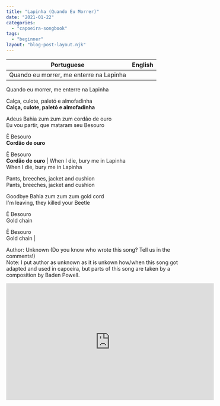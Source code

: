 ```yaml
---
title: "Lapinha (Quando Eu Morrer)"
date: "2021-01-22"
categories: 
  - "capoeira-songbook"
tags: 
  - "beginner"
layout: "blog-post-layout.njk"
---
```


| Portuguese | English |
| --- | --- |
| Quando eu morrer, me enterre na Lapinha  
Quando eu morrer, me enterre na Lapinha  
  
Calça, culote, paletó e almofadinha  
**Calça, culote, paletó e almofadinha**  
  
Adeus Bahia zum zum zum cordão de ouro  
Eu vou partir, que mataram seu Besouro  
  
Ê Besouro  
**Cordão de ouro**  
  
Ê Besouro  
**Cordão de ouro** | When I die, bury me in Lapinha  
When I die, bury me in Lapinha  
  
Pants, breeches, jacket and cushion  
Pants, breeches, jacket and cushion  
  
Goodbye Bahia zum zum zum gold cord  
I'm leaving, they killed your Beetle  
  
Ê Besouro  
Gold chain  
  
Ê Besouro  
Gold chain |

<figcaption>

Author: Unknown (Do you know who wrote this song? Tell us in the comments!)  
Note: I put author as unknown as it is unkown how/when this song got adapted and used in capoeira, but parts of this song are taken by a composition by Baden Powell.

</figcaption>

<iframe width="560" height="315" src="https://www.youtube.com/embed/9hNTadP3LFw" title="YouTube video player" frameborder="0" allow="accelerometer; autoplay; clipboard-write; encrypted-media; gyroscope; picture-in-picture" allowfullscreen></iframe>
